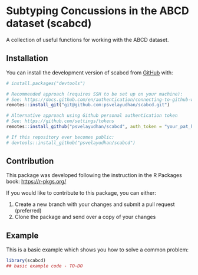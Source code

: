 
<!-- README.md is generated from README.Rmd. Please edit that file -->

# Subtyping Concussions in the ABCD dataset (scabcd)

<!-- badges: start -->

<!-- badges: end -->

A collection of useful functions for working with the ABCD dataset.

## Installation

You can install the development version of scabcd from
[GitHub](https://github.com/) with:

``` r
# install.packages("devtools")

# Recommended approach (requires SSH to be set up on your machine):
# See: https://docs.github.com/en/authentication/connecting-to-github-with-ssh/generating-a-new-ssh-key-and-adding-it-to-the-ssh-agent
remotes::install_git("git@github.com:psvelayudhan/scabcd.git")

# Alternative approach using Github personal authentication token
# See: https://github.com/settings/tokens
remotes::install_github("psvelayudhan/scabcd", auth_token = "your_pat_here")

# If this repository ever becomes public:
# devtools::install_github("psvelayudhan/scabcd")
```

## Contribution

This package was developed following the instruction in the R Packages
book: <https://r-pkgs.org/>

If you would like to contribute to this package, you can either:

1.  Create a new branch with your changes and submit a pull request
    (preferred)
2.  Clone the package and send over a copy of your changes

## Example

This is a basic example which shows you how to solve a common problem:

``` r
library(scabcd)
## basic example code - TO-DO
```
